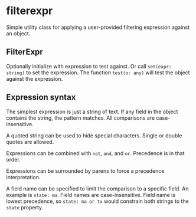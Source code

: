 # filterexpr
Simple utility class for applying a user-provided filtering expression against an object.

## FilterExpr

Optionally initialize with expression to test against.
Or call `set(expr: string)` to set the expression.
The function `test(o: any)` will test the object against the expression.

## Expression syntax

The simplest expression is just a string of text. If any field in the object contains the string, the pattern matches.
All comparisons are case-insensitive.

A quoted string can be used to hide special characters. Single or double quotes are allowed.

Expressions can be combined with `not`, `and`, and `or`. Precedence is in that order.

Expressions can be surrounded by parens to force a precedence interpretation.

A field name can be specified to limit the comparison to a specific field. An example is `state: ma`. Field names are case-insensitive.
Field name is lowest precedence, so `state: ma or tx` would constrain both strings to the `state` property.
